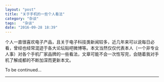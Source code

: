 ```yaml
---
layout: "post"
title: "关于手机的一些个人看法"
category: "杂谈"
tags:   "杂谈"
date: "2016-09-28 18:39"
---
```



个人一直很喜欢电子产品，且关于电子科技类新闻较多，近几年来可以说每日必看，曾经也经常混迹于各大论坛贴吧微博等。本文当然仅仅代表本人（一个非专业人事）对各个手机厂家品牌的一些看法，文章可能不会一次性写完，会随着我对手机了解成都的不断加深而更新本文。


<!-- more -->


To be continued...

***
